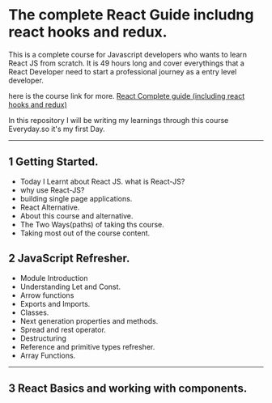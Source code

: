# The complete React Guide includng react hooks and redux.

This is a complete course for Javascript developers who wants to learn React JS from scratch. It is 49 hours long and cover everythings that a React Developer need to start a professional journey as a entry level developer.

here is the course link for more. [React Complete guide (including react hooks and redux)](https://www.udemy.com/course/react-the-complete-guide-incl-redux/)

In this repository I will be writing my learnings through this course Everyday.so it's my first Day.

<hr>

## 1 Getting Started.

- Today I Learnt about React JS. what is React-JS?
- why use React-JS?
- building single page applications.
- React Alternative.
- About this course and alternative.
- The Two Ways(paths) of taking ths course.
- Taking most out of the course content.

## 2 JavaScript Refresher.

- Module Introduction
- Understanding Let and Const.
- Arrow functions
- Exports and Imports.
- Classes.
- Next generation properties and methods.
- Spread and rest operator.
- Destructuring
- Reference and primitive types refresher.
- Array Functions.

<hr >

## 3 React Basics and working with components.

